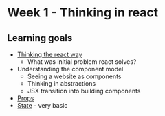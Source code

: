 # Week 1 - Thinking in react

## Learning goals
- [Thinking the react way](https://reactjs.org/docs/thinking-in-react.html)
  - What was initial problem react solves?
- Understanding the component model
  - Seeing a website as components
  - Thinking in abstractions
  - JSX transition into building components
- [Props](https://reactjs.org/docs/components-and-props.html)
- [State](https://reactjs.org/docs/state-and-lifecycle.html) - very basic
